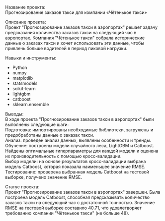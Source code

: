 Название проекта: <br>
Прогнозирование заказов такси для компании «Чётенькое такси»

Описание проекта: <br>
Проект "Прогнозирование заказов такси в аэропортах" решает задачу предсказания количества заказов такси на следующий час в аэропортах. Компания "Чётенькое такси" собрала исторические данные о заказах такси и хочет использовать эти данные, чтобы привлечь больше водителей в период пиковой нагрузки.

Навыки и инструменты:
- Python
- numpy
- matplotlib
- statsmodels
- scikit-learn
- lightgbm
- catboost
- sklearn.ensemble

Выводы:<br> 
В ходе проекта "Прогнозирование заказов такси в аэропортах" были выполнены следующие шаги:<br> 
Подготовка: импортированы необходимые библиотеки, загружены и предобработаны данные о заказах такси.<br> 
Анализ: проведен анализ данных, выявлены особенности и тренды.<br> 
Обучение: построены модели случайного леса, LightGBM и Catboost. Найдены оптимальные гиперпараметры для каждой модели и оценена их производительность с помощью кросс-валидации.<br> 
Выбор модели: на основе результатов кросс-валидации выбрана модель Catboost, которая показала наименьшее значение RMSE.<br> 
Тестирование: проверена выбранная модель Catboost на тестовой выборке, получено значение RMSE.<br> 

Статус проекта:<br> 
Проект "Прогнозирование заказов такси в аэропортах" завершен. Была построена модель Catboost, способная предсказывать количество заказов такси на следующий час с достаточной точностью. Значение RMSE на тестовой выборке составило 40.71, что удовлетворяет требованию компании "Чётенькое такси" (не больше 48).
